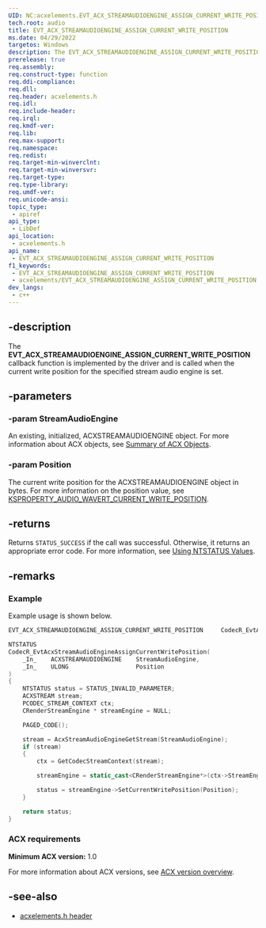 ```yaml
---
UID: NC:acxelements.EVT_ACX_STREAMAUDIOENGINE_ASSIGN_CURRENT_WRITE_POSITION
tech.root: audio 
title: EVT_ACX_STREAMAUDIOENGINE_ASSIGN_CURRENT_WRITE_POSITION
ms.date: 04/29/2022
targetos: Windows
description: The EVT_ACX_STREAMAUDIOENGINE_ASSIGN_CURRENT_WRITE_POSITION callback function is implemented by the driver and is called when the current write position for the specified stream audio engine is set. 
prerelease: true
req.assembly: 
req.construct-type: function
req.ddi-compliance: 
req.dll: 
req.header: acxelements.h
req.idl: 
req.include-header: 
req.irql: 
req.kmdf-ver: 
req.lib: 
req.max-support: 
req.namespace: 
req.redist: 
req.target-min-winverclnt: 
req.target-min-winversvr: 
req.target-type: 
req.type-library: 
req.umdf-ver: 
req.unicode-ansi: 
topic_type:
 - apiref
api_type:
 - LibDef
api_location:
 - acxelements.h
api_name:
 - EVT_ACX_STREAMAUDIOENGINE_ASSIGN_CURRENT_WRITE_POSITION
f1_keywords:
 - EVT_ACX_STREAMAUDIOENGINE_ASSIGN_CURRENT_WRITE_POSITION
 - acxelements/EVT_ACX_STREAMAUDIOENGINE_ASSIGN_CURRENT_WRITE_POSITION
dev_langs:
 - c++
---
```


## -description

The **EVT_ACX_STREAMAUDIOENGINE_ASSIGN_CURRENT_WRITE_POSITION** callback function is implemented by the driver and is called when the current write position for the specified stream audio engine is set. 

## -parameters

### -param StreamAudioEngine

An existing, initialized, ACXSTREAMAUDIOENGINE object. For more information about ACX objects, see [Summary of ACX Objects](/windows-hardware/drivers/audio/acx-summary-of-objects).

### -param Position

The current write position for the ACXSTREAMAUDIOENGINE object in bytes. For more information on the position value, see [KSPROPERTY_AUDIO_WAVERT_CURRENT_WRITE_POSITION](/windows-hardware/drivers/audio/ksproperty-audio-wavert-current-write-position).

## -returns

Returns `STATUS_SUCCESS` if the call was successful. Otherwise, it returns an appropriate error code. For more information, see [Using NTSTATUS Values](/windows-hardware/drivers/kernel/using-ntstatus-values).

## -remarks

### Example

Example usage is shown below.

```cpp
EVT_ACX_STREAMAUDIOENGINE_ASSIGN_CURRENT_WRITE_POSITION     CodecR_EvtAcxStreamAudioEngineAssignCurrentWritePosition;

NTSTATUS
CodecR_EvtAcxStreamAudioEngineAssignCurrentWritePosition(
    _In_    ACXSTREAMAUDIOENGINE    StreamAudioEngine,
    _In_    ULONG                   Position
)
{
    NTSTATUS status = STATUS_INVALID_PARAMETER;
    ACXSTREAM stream;
    PCODEC_STREAM_CONTEXT ctx;
    CRenderStreamEngine * streamEngine = NULL;

    PAGED_CODE();

    stream = AcxStreamAudioEngineGetStream(StreamAudioEngine);
    if (stream)
    {
        ctx = GetCodecStreamContext(stream);

        streamEngine = static_cast<CRenderStreamEngine*>(ctx->StreamEngine);

        status = streamEngine->SetCurrentWritePosition(Position);
    }

    return status;
}
```

### ACX requirements

**Minimum ACX version:** 1.0

For more information about ACX versions, see [ACX version overview](/windows-hardware/drivers/audio/acx-version-overview).

## -see-also

- [acxelements.h header](index.md)


